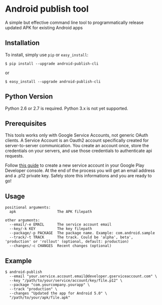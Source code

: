 # Android publish tool

A simple but effective command line tool to programmatically release updated APK for existing Android apps


## Installation
To install, simply use `pip` or `easy_install`:

```
$ pip install --upgrade android-publish-cli
```

or

```
$ easy_install --upgrade android-publish-cli
```


## Python Version
Python 2.6 or 2.7 is required. Python 3.x is not yet supported.


## Prerequisites

This tools works only with Google Service Accounts, not generic OAuth clients. A Service Account is an Oauth2 account specifically created for server-to-server communication. You create an account once, store the credentials on your servers, and use those credentials to authenticate api requests.

Follow [this guide](https://developers.google.com/android-publisher/getting_started) to create a new service account in your Google Play Developer console. At the end of the process you will get an email address and a .p12 private key. Safely store this informations and you are ready to go!

## Usage

```
positional arguments:
  apk                   The APK filepath

other arguments:
  --email/-e EMAIL      The service account email
  --key/-k KEY          The key filepath
  --package/-p PACKAGE  The package name. Example: com.android.sample
  --track/-t TRACK      The track. Could be 'alpha', beta', 'production' or 'rollout' (optional, default: production)
  --changes/-c CHANGES  Recent changes (optional)
```

## Example

```
$ android-publish
  --email "your.service.account.email@developer.gserviceaccount.com" \
  --key "/path/to/your/service/account/key/file.p12" \
  --package "com.yourcompany.yourapp" \
  --track "production" \
  --changes "Updated the app for Android 5.0" \
  "/path/to/your/apk/file.apk"
```


